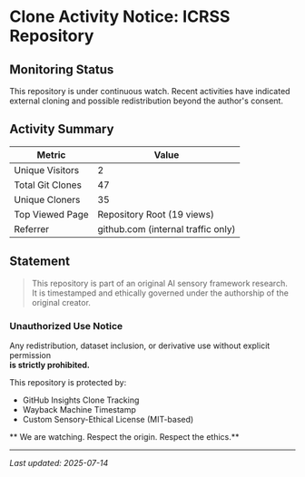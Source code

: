 # Clone Activity Notice: ICRSS Repository

## Monitoring Status
This repository is under continuous watch.
Recent activities have indicated external cloning and possible redistribution beyond the author's consent.

## Activity Summary

| Metric              | Value   |
|---------------------|---------|
| Unique Visitors  | 2       |
| Total Git Clones | 47      |
| Unique Cloners   | 35      |
| Top Viewed Page  | Repository Root (19 views) |
| Referrer         | github.com (internal traffic only) |

## Statement
> This repository is part of an original AI sensory framework research.  
> It is timestamped and ethically governed under the authorship of the original creator.

### Unauthorized Use Notice
Any redistribution, dataset inclusion, or derivative use without explicit permission  
**is strictly prohibited.**

This repository is protected by:
- GitHub Insights Clone Tracking  
- Wayback Machine Timestamp  
- Custom Sensory-Ethical License (MIT-based)

** We are watching. Respect the origin. Respect the ethics.**

---

_Last updated: 2025-07-14_
